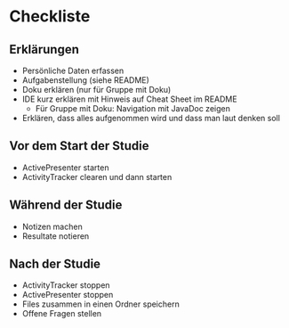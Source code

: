 # Checkliste
## Erklärungen
- Persönliche Daten erfassen
- Aufgabenstellung (siehe README)
- Doku erklären (nur für Gruppe mit Doku)
- IDE kurz erklären mit Hinweis auf Cheat Sheet im README
  - Für Gruppe mit Doku: Navigation mit JavaDoc zeigen
- Erklären, dass alles aufgenommen wird und dass man laut denken soll

## Vor dem Start der Studie
- ActivePresenter starten
- ActivityTracker clearen und dann starten

## Während der Studie
- Notizen machen
- Resultate notieren

## Nach der Studie
- ActivityTracker stoppen
- ActivePresenter stoppen
- Files zusammen in einen Ordner speichern
- Offene Fragen stellen
